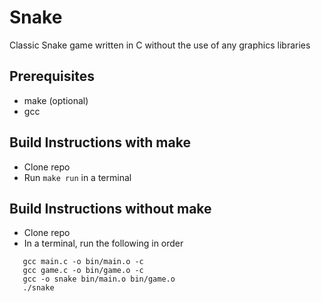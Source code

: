 # Snake
Classic Snake game written in C without the use of any graphics libraries 

## Prerequisites
- make (optional)
- gcc

## Build Instructions with make
- Clone repo
- Run ```make run``` in a terminal

## Build Instructions without make
- Clone repo
- In a terminal, run the following in order
```mkdir -p bin
   gcc main.c -o bin/main.o -c
   gcc game.c -o bin/game.o -c
   gcc -o snake bin/main.o bin/game.o
   ./snake
